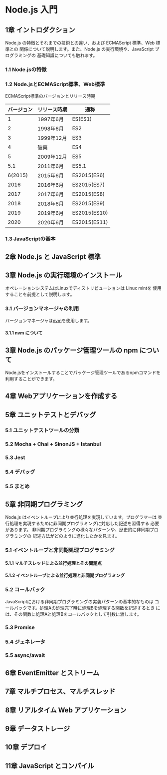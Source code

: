 # Node.js 入門

## 1章 イントロダクション

Node.js の特徴とそれまでの技術との違い、および ECMAScript 標準、Web 標準との
関係について説明します。また、Node.js の実行環境や、JavaScript プログラミングの
基礎知識についても触れます。

### 1.1 Node.jsの特徴

### 1.2 Node.jsとECMAScript標準、Web標準

ECMAScript標準のバージョンとリリース時期

|バージョン|リリース時期|通称        |
|----------|------------|------------|
|1         |1997年6月   |ES(ES1)     |
|2         |1998年6月   |ES2         |
|3         |1999年12月  |ES3         |
|4         |破棄        |ES4         |
|5         |2009年12月  |ES5         |
|5.1       |2011年6月   |ES5.1       |
|6(2015)   |2015年6月   |ES2015(ES6) |
|2016      |2016年6月   |ES2015(ES7) |
|2017      |2017年6月   |ES2015(ES8) |
|2018      |2018年6月   |ES2015(ES9) |
|2019      |2019年6月   |ES2015(ES10)|
|2020      |2020年6月   |ES2015(ES11)|

### 1.3 JavaScriptの基本

## 2章 Node.js と JavaScript 標準

## 3章 Node.js の実行環境のインストール

オペレーションシステムはLinuxでディストリビューションは Linux mintを
使用することを前提として説明します。

### 3.1 バージョンマネージャの利用

バージョンマネージャは[nvm]を使用します。

[nvm]: https://github.com/nvm-sh/nvm

#### 3.1.1 nvm について

## 3章 Node.js のパッケージ管理ツールの npm について

Node.jsをインストールすることでパッケージ管理ツールであるnpmコマンドを
利用することができます。

## 4章 Webアプリケーションを作成する

## 5章 ユニットテストとデバッグ

### 5.1 ユニットテストツールの分類

### 5.2 Mocha + Chai + SinonJS + Istanbul

### 5.3 Jest

### 5.4 デバッグ

### 5.5 まとめ

## 5章 非同期プログラミング

Node.js はイベントループにより並行処理を実現しています。プログラマーは
並行処理を実現するために非同期プログラミングに対応した記述を習得する
必要があります。
非同期プログラミングの様々なパターンや、歴史的に非同期プログラミングの
記述方法がどのように進化したかを見ます。

### 5.1 イベントループと非同期処理プログラミング

#### 5.1.1 マルチスレッドによる並行処理とその問題点

#### 5.1.2 イベントループによる並行処理と非同期プログラミング

### 5.2 コールバック

JavaScriptにおける非同期プログラミングの実装パターンの基本的なものは
コールバックです。処理Aの処理完了時に処理Bを処理する関数を記述するとき
には、その関数に処理Aと処理Bをコールバックとして引数に渡します。

### 5.3 Promise

### 5.4 ジェネレータ

### 5.5 async/await

## 6章 EventEmitter とストリーム

## 7章 マルチプロセス、マルチスレッド

## 8章 リアルタイム Web アプリケーション

## 9章 データストレージ

## 10章 デプロイ

## 11章 JavaScript とコンパイル
